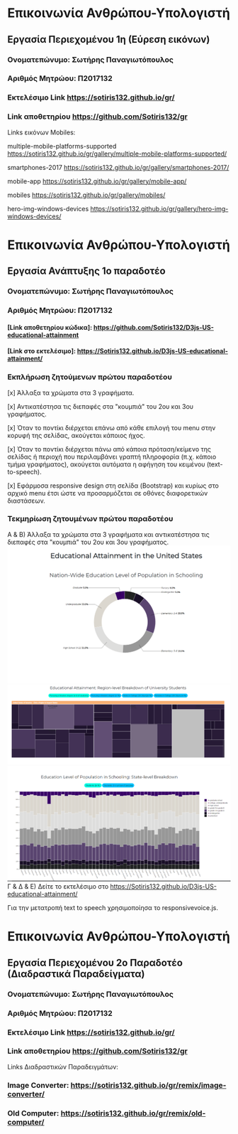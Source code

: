 # Επικοινωνία Ανθρώπου-Υπολογιστή
## Εργασία Περιεχομένου 1η (Εύρεση εικόνωv)
### Ονοματεπώνυμο: Σωτήρης Παναγιωτόπουλος
### Αριθμός Μητρώου: Π2017132

### Εκτελέσιμο Link https://sotiris132.github.io/gr/
### Link αποθετηρίου https://github.com/Sotiris132/gr

Links εικόνων Mobiles:

multiple-mobile-platforms-supported
https://sotiris132.github.io/gr/gallery/multiple-mobile-platforms-supported/

smartphones-2017
https://sotiris132.github.io/gr/gallery/smartphones-2017/

mobile-app
https://sotiris132.github.io/gr/gallery/mobile-app/

mobiles
https://sotiris132.github.io/gr/gallery/mobiles/

hero-img-windows-devices
https://sotiris132.github.io/gr/gallery/hero-img-windows-devices/

# Επικοινωνία Ανθρώπου-Υπολογιστή
## Εργασία Ανάπτυξης 1ο παραδοτέο
### Ονοματεπώνυμο: Σωτήρης Παναγιωτόπουλος
### Αριθμός Μητρώου: Π2017132

#### [Link αποθετηρίου κώδικα]: https://github.com/Sotiris132/D3js-US-educational-attainment
#### [Link στο εκτελέσιμο]: https://Sotiris132.github.io/D3js-US-educational-attainment/

### Εκπλήρωση ζητούμενων πρώτου παραδοτέου

[x] Άλλαξα τα χρώματα στα 3 γραφήματα.

[x] Αντικατέστησα τις διεπαφές στα "κουμπιά" του 2ου και 3ου γραφήματος.

[x] Όταν το ποντίκι διέρχεται επάνω από κάθε επιλογή του menu στην κορυφή της σελίδας, ακούγεται κάποιος ήχος.

[x] Όταν το ποντίκι διέρχεται πάνω από κάποια πρόταση/κείμενο της σελίδας ή περιοχή που περιλαμβάνει γραπτή πληροφορία (π.χ. κάποιο τμήμα     γραφήματος), ακούγεται αυτόματα η αφήγηση του κειμένου (text-to-speech).

[x] Εφάρμοσα responsive design στη σελίδα (Bootstrap) και κυρίως στο αρχικό menu έτσι ώστε να προσαρμόζεται σε οθόνες διαφορετικών διαστάσεων.

### Τεκμηρίωση ζητουμένων πρώτου παραδοτέου

Α & B) Άλλαξα τα χρώματα στα 3 γραφήματα και αντικατέστησα τις διεπαφές στα "κουμπιά" του 2ου και 3ου γραφήματος.
![Screenshot](image1.PNG)
![Screenshot](image2.PNG)
![Screenshot](image3.PNG)
Γ & Δ & Ε) Δείτε το εκτελέσιμο στο https://Sotiris132.github.io/D3js-US-educational-attainment/

Για την μετατροπή text to speech χρησιμοποίησα το responsivevoice.js.

# Επικοινωνία Ανθρώπου-Υπολογιστή
## Εργασία Περιεχομένου 2o Παραδοτέο (Διαδραστικά Παραδείγματα)
### Ονοματεπώνυμο: Σωτήρης Παναγιωτόπουλος
### Αριθμός Μητρώου: Π2017132

### Εκτελέσιμο Link https://sotiris132.github.io/gr/

### Link αποθετηρίου https://github.com/Sotiris132/gr

Links Διαδραστικών Παραδειγμάτων:

### Image Converter: https://sotiris132.github.io/gr/remix/image-converter/
### Old Computer: https://sotiris132.github.io/gr/remix/old-computer/
